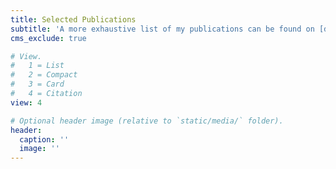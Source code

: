 ```yaml
---
title: Selected Publications
subtitle: 'A more exhaustive list of my publications can be found on [dblp](https://dblp.org/pid/205/0833.html) and [Google Scholar](https://scholar.google.com/citations?user=kc-zUcIAAAAJ&hl).' 
cms_exclude: true

# View.
#   1 = List
#   2 = Compact
#   3 = Card
#   4 = Citation
view: 4

# Optional header image (relative to `static/media/` folder).
header:
  caption: ''
  image: ''
---
```

